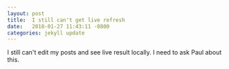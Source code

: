```yaml
---
layout: post
title:  I still can't get live refresh
date:   2018-01-27 11:43:11 -0800
categories: jekyll update
---
```


I still can't edit my posts and see live result locally. I need to ask Paul about this. 
